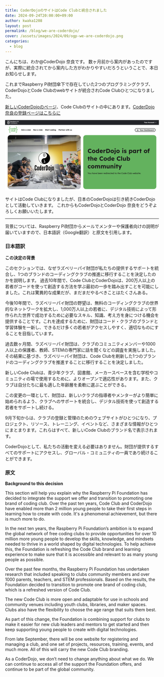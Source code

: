 ```yaml
---
title: CoderDojoのサイトはCode Clubと統合されました
date: 2024-09-24T20:00:00+09:00
author: kwaka1208
layout: post
permalink: /blog/we-are-coderdojo/
cover: /assets/images/2024/09/ogp-we-are-coderdojo.png
categories:
  - blog
---
```

こんにちは、わか@CoderDojo 奈良です。
数ヶ月前から案内があったのですが、実際に統合されてから案内した方がわかりやすいだろうということで、本日お知らせします。

これまでRaspberry Pi財団傘下で存在していた2つのプログラミングクラブ、CoderDojoとCode Clubのwebサイトが統合されCode Clubひとつになりました。

[新しいCoderDojoのページ](https://codeclub.org/en/coderdojo-community)、Code Clubのサイトの中にあります。[CoderDojo 奈良の登録ページはこちらに](https://codeclub.org/en/clubs/0dc27210-c03a-4c3e-a819-0b5266a51654)

![CoderDojo](/assets/images/2024/09/coderdojo.png)

サイトはCode Clubになりましたが、日本のCoderDojoは引き続きCoderDojoとして活動していきます。
これからもCoderDojoとCoderDojo 奈良をどうぞよろしくお願いいたします。

---- 
背景については、Raspberry Pi財団からメールでメンターや保護者向けの説明が届いていますので、日本語訳（Google翻訳）と原文を引用します。

### 日本語訳
**この決定の背景**

このセクションでは、なぜラズベリーパイ財団が私たちの提供するサポートを統合し、1つのブランドのコーディングクラブの推進に移行することを決定したのかを説明します。
過去10年間で、Code ClubとCoderDojoは、200万人以上の若者がコードを使って創造する方法を学ぶ最初の一歩を踏み出すことを可能にしました。これは驚異的な成果だが、まだまだやるべきことはたくさんある。

今後10年間で、ラズベリーパイ財団の野望は、無料のコーディングクラブの世界的なネットワークを拡大し、1,000万人以上の若者に、デジタル技術によって形作られた世界で成功するために必要なスキル、知識、考え方を身につける機会を提供することです。これを達成するために、財団はコード・クラブのブランドと学習体験を一新し、できるだけ多くの若者がアクセスしやすく、適切なものにすることを目指しています。

過去数ヶ月間、ラズベリーパイ財団は、クラブのコミュニティメンバーや1000人以上の保護者、教師、STEMの専門家に話を聞くなどの調査を実施しました。その結果に基づき、ラズベリーパイ財団は、Code Clubを刷新した1つのブランドのコーディングクラブを推進することに移行することを決定しました。

新しいCode Clubは、青少年クラブ、図書館、メーカースペースを含む学校やコミュニティの場で使用するために、よりオープンで適応性があります。また、クラブは自分たちに最も適した年齢層を柔軟に選ぶことができる。

この変更の一環として、財団は、新しいクラブの指導者やメンターがより簡単に始められるよう、クラブへのサポートを統合し、デジタル技術を使って創造する若者をサポートし続ける。

9月下旬からは、クラブの登録と管理のためのウェブサイトがひとつになり、プロジェクト、リソース、トレーニング、イベントなど、さまざまな情報がひとつにまとまります。これらはすべて、新しいCode Clubのブランド名で表示されます。

CoderDojoとして、私たちの活動を変える必要はありません。財団が提供するすべてのサポートにアクセスし、グローバル・コミュニティの一員であり続けることができます。

### 原文
**Background to this decision**

This section will help you explain why the Raspberry Pi Foundation has decided to integrate the support we offer and transition to promoting one brand of coding club.
Over the past ten years, Code Club and CoderDojo have enabled more than 2 million young people to take their first steps in learning how to create with code. It's a phenomenal achievement, but there is much more to do. 

In the next ten years, the Raspberry Pi Foundation’s ambition is to expand the global network of free coding clubs to provide opportunities for over 10 million more young people to develop the skills, knowledge, and mindsets needed to thrive in a world shaped by digital technologies. To help achieve this, the Foundation is refreshing the Code Club brand and learning experience to make sure that it is accessible and relevant to as many young people as possible. 

Over the past few months, the Raspberry Pi Foundation has undertaken research that included speaking to clubs community members and over 1000 parents, teachers, and STEM professionals. Based on the results, the Foundation decided to transition to promote one brand of coding club, which is a refreshed version of Code Club.

The new Code Club is more open and adaptable for use in schools and community venues including youth clubs, libraries, and maker spaces. Clubs also have the flexibility to choose the age range that suits them best. 

As part of this change, the Foundation is combining support for clubs to make it easier for new club leaders and mentors to get started and then keep supporting young people to create with digital technologies. 

From late September, there will be one website for registering and managing a club, and one set of projects, resources, training, events, and much more. All of this will carry the new Code Club branding. 

As a CoderDojo, we don’t need to change anything about what we do. We can continue to access all of the support the Foundation offers, and continue to be part of the global community.
